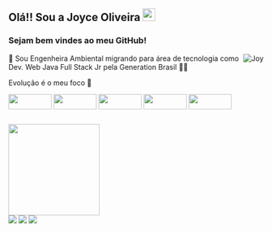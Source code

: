 ## Olá!! Sou a Joyce Oliveira <img src="https://media.giphy.com/media/hvRJCLFzcasrR4ia7z/giphy.gif" width="25px">

 ### Sejam bem vindes ao meu GitHub! 
 <img align="right" alt="Joy" src="https://media.discordapp.net/attachments/860204652707708969/870420354525450350/ezgif-1-e3750eb35f4e.gif?width=160&height=160">
 
🌱 Sou Engenheira Ambiental migrando para área de tecnologia como
Dev. Web Java Full Stack Jr pela Generation Brasil 👩‍💻 

Evolução é o meu foco 👊
<div>
 
<img align="center" height="30" width="85" src="https://img.shields.io/badge/Java-ED8B00?style=for-the-badge&logo=java&logoColor=white"> 
<img align="center" height="30" width="85" src="https://img.shields.io/badge/Spring-6DB33F?style=for-the-badge&logo=spring&logoColor=white">
<img align="center" height="30" width="85" src="https://img.shields.io/badge/MySQL-00000F?style=for-the-badge&logo=mysql&logoColor=white">
<img align="center" height="30" width="85" src="https://img.shields.io/badge/Angular-DD0031?style=for-the-badge&logo=angular&logoColor=white">
<img align="center" height="30" width="85" src="https://img.shields.io/badge/Bootstrap-563D7C?style=for-the-badge&logo=bootstrap&logoColor=white">
</div>
                                                                                                                                        
 ##
                                                                                                                                        
 <div>
  <a href="https://github.com/oliveirajoyce">
  <img height="180em" src="https://github-readme-stats.vercel.app/api?username=oliveirajoyce&show_icons=true&theme=synthwave&include_all_commits=true&count_private=true"/>

   
    
    
</div>

  <div> 
  <a href="https://www.linkedin.com/in/joycedasilvaoliveira/" target="_blank"><img src="https://img.shields.io/badge/-LinkedIn-%230077B5?style=for-the-badge&logo=linkedin&logoColor=white" target="_blank"></a> 
 <a href="https://discord.com/channels/@me" target="_blank"><img src="https://img.shields.io/badge/Discord-7289DA?style=for-the-badge&logo=discord&logoColor=white" target="_blank"></a> 
  <a href = "mailto:joycezer5@gmail.com"><img src="https://img.shields.io/badge/-Gmail-%23333?style=for-the-badge&logo=gmail&logoColor=white" target="_blank"></a>
    

